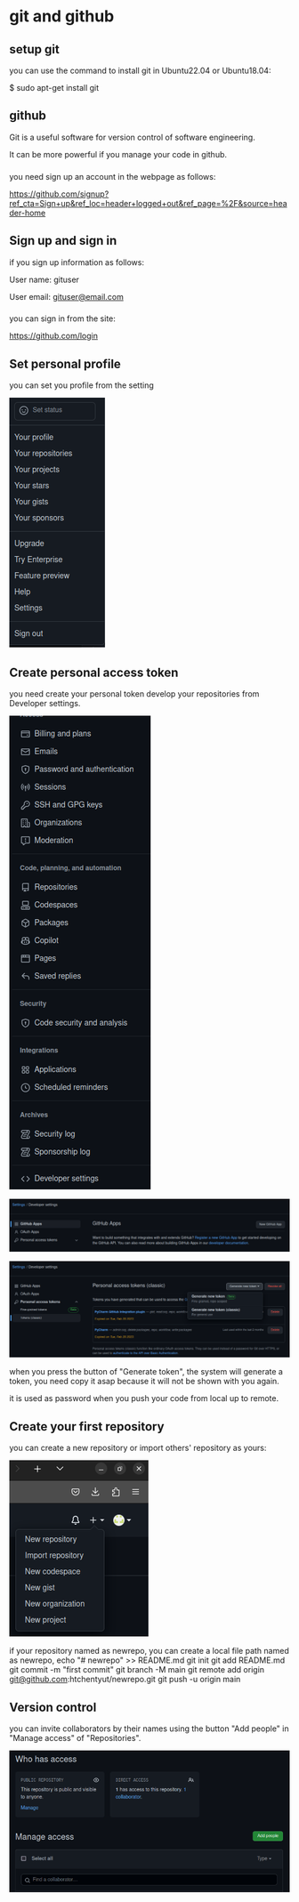 # git and github

## setup git

you can use the command to install git in Ubuntu22.04 or Ubuntu18.04:

$ sudo apt-get install git

## github
Git is a useful software for version control of software engineering.

It can be more powerful if you manage your code in github.

###
you need sign up an account in the webpage as follows:

https://github.com/signup?ref_cta=Sign+up&ref_loc=header+logged+out&ref_page=%2F&source=header-home

## Sign up and sign in
if you sign up information as follows:

User name: gituser

User email: gituser@email.com

###
you can sign in from the site:

https://github.com/login

## Set personal profile
you can set you profile from the setting

![img.png](img.png)

## Create personal access token

you need create your personal token develop your repositories from Developer settings.

![img_1.png](./img_1.png)

![img_2.png](./img_2.png)

![img_4.png](./img_4.png)

when you press the button of "Generate token", the system will generate a token, you need copy it asap because it will not be shown with you again.

it is used as password when you push your code from local up to remote.

## Create your first repository
you can create a new repository or import others' repository as yours:

![img_5.png](./img_5.png)

if your repository named as newrepo, you can create a local file path named as newrepo,
echo "# newrepo" >> README.md
git init
git add README.md
git commit -m "first commit"
git branch -M main
git remote add origin git@github.com:htchentyut/newrepo.git
git push -u origin main

## Version control
you can invite collaborators by their names using the button "Add people" in "Manage access" of "Repositories".

![img_6.png](./img_6.png)


